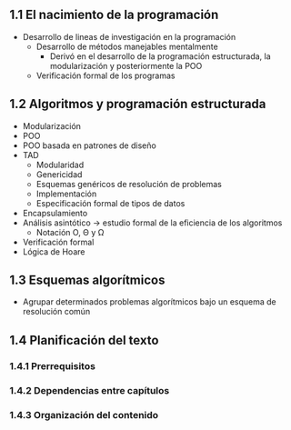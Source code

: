 ## 1.1 El nacimiento de la programación
- Desarrollo de lineas de investigación en la programación
	- Desarrollo de métodos manejables mentalmente
		- Derivó en el desarrollo de la programación estructurada, la modularización y posteriormente la POO
	- Verificación formal de los programas
## 1.2 Algoritmos y programación estructurada
- Modularización
- POO
- POO basada en patrones de diseño
- TAD
	- Modularidad
	- Genericidad
	- Esquemas genéricos de resolución de problemas
	- Implementación
	- Especificación formal de tipos de datos
- Encapsulamiento
- Análisis asintótico -> estudio formal de la eficiencia de los algoritmos
	- Notación O, Θ y Ω
- Verificación formal
- Lógica de Hoare
## 1.3 Esquemas algorítmicos
 - Agrupar determinados problemas algorítmicos bajo un esquema de resolución común
## 1.4 Planificación del texto
### 1.4.1 Prerrequisitos
### 1.4.2 Dependencias entre capítulos
### 1.4.3 Organización del contenido